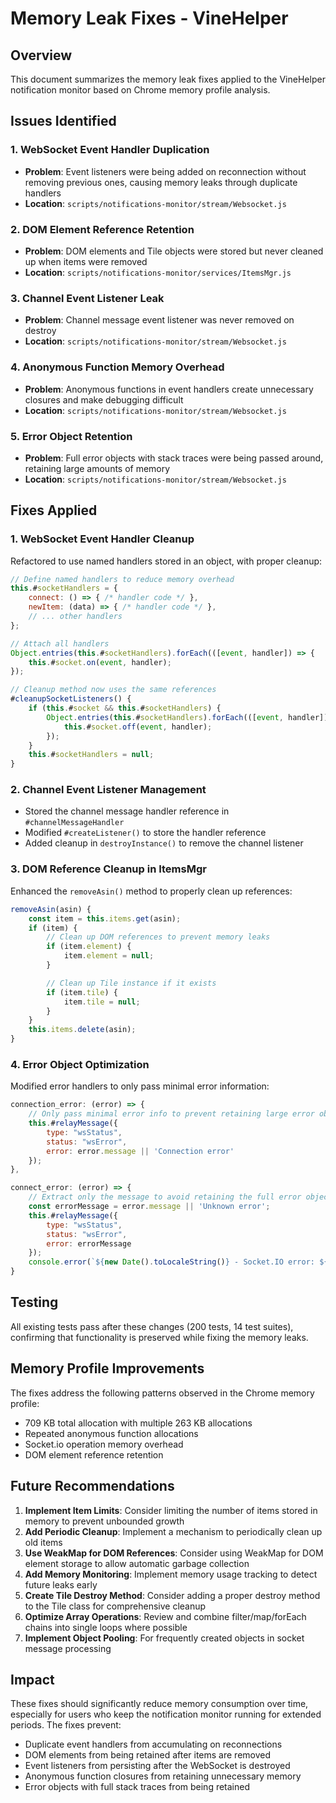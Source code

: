 # Memory Leak Fixes - VineHelper

## Overview

This document summarizes the memory leak fixes applied to the VineHelper notification monitor based on Chrome memory profile analysis.

## Issues Identified

### 1. WebSocket Event Handler Duplication

- **Problem**: Event listeners were being added on reconnection without removing previous ones, causing memory leaks through duplicate handlers
- **Location**: `scripts/notifications-monitor/stream/Websocket.js`

### 2. DOM Element Reference Retention

- **Problem**: DOM elements and Tile objects were stored but never cleaned up when items were removed
- **Location**: `scripts/notifications-monitor/services/ItemsMgr.js`

### 3. Channel Event Listener Leak

- **Problem**: Channel message event listener was never removed on destroy
- **Location**: `scripts/notifications-monitor/stream/Websocket.js`

### 4. Anonymous Function Memory Overhead

- **Problem**: Anonymous functions in event handlers create unnecessary closures and make debugging difficult
- **Location**: `scripts/notifications-monitor/stream/Websocket.js`

### 5. Error Object Retention

- **Problem**: Full error objects with stack traces were being passed around, retaining large amounts of memory
- **Location**: `scripts/notifications-monitor/stream/Websocket.js`

## Fixes Applied

### 1. WebSocket Event Handler Cleanup

Refactored to use named handlers stored in an object, with proper cleanup:

```javascript
// Define named handlers to reduce memory overhead
this.#socketHandlers = {
    connect: () => { /* handler code */ },
    newItem: (data) => { /* handler code */ },
    // ... other handlers
};

// Attach all handlers
Object.entries(this.#socketHandlers).forEach(([event, handler]) => {
    this.#socket.on(event, handler);
});

// Cleanup method now uses the same references
#cleanupSocketListeners() {
    if (this.#socket && this.#socketHandlers) {
        Object.entries(this.#socketHandlers).forEach(([event, handler]) => {
            this.#socket.off(event, handler);
        });
    }
    this.#socketHandlers = null;
}
```

### 2. Channel Event Listener Management

- Stored the channel message handler reference in `#channelMessageHandler`
- Modified `#createListener()` to store the handler reference
- Added cleanup in `destroyInstance()` to remove the channel listener

### 3. DOM Reference Cleanup in ItemsMgr

Enhanced the `removeAsin()` method to properly clean up references:

```javascript
removeAsin(asin) {
    const item = this.items.get(asin);
    if (item) {
        // Clean up DOM references to prevent memory leaks
        if (item.element) {
            item.element = null;
        }

        // Clean up Tile instance if it exists
        if (item.tile) {
            item.tile = null;
        }
    }
    this.items.delete(asin);
}
```

### 4. Error Object Optimization

Modified error handlers to only pass minimal error information:

```javascript
connection_error: (error) => {
    // Only pass minimal error info to prevent retaining large error objects
    this.#relayMessage({
        type: "wsStatus",
        status: "wsError",
        error: error.message || 'Connection error'
    });
},

connect_error: (error) => {
    // Extract only the message to avoid retaining the full error object
    const errorMessage = error.message || 'Unknown error';
    this.#relayMessage({
        type: "wsStatus",
        status: "wsError",
        error: errorMessage
    });
    console.error(`${new Date().toLocaleString()} - Socket.IO error: ${errorMessage}`);
}
```

## Testing

All existing tests pass after these changes (200 tests, 14 test suites), confirming that functionality is preserved while fixing the memory leaks.

## Memory Profile Improvements

The fixes address the following patterns observed in the Chrome memory profile:

- 709 KB total allocation with multiple 263 KB allocations
- Repeated anonymous function allocations
- Socket.io operation memory overhead
- DOM element reference retention

## Future Recommendations

1. **Implement Item Limits**: Consider limiting the number of items stored in memory to prevent unbounded growth
2. **Add Periodic Cleanup**: Implement a mechanism to periodically clean up old items
3. **Use WeakMap for DOM References**: Consider using WeakMap for DOM element storage to allow automatic garbage collection
4. **Add Memory Monitoring**: Implement memory usage tracking to detect future leaks early
5. **Create Tile Destroy Method**: Consider adding a proper destroy method to the Tile class for comprehensive cleanup
6. **Optimize Array Operations**: Review and combine filter/map/forEach chains into single loops where possible
7. **Implement Object Pooling**: For frequently created objects in socket message processing

## Impact

These fixes should significantly reduce memory consumption over time, especially for users who keep the notification monitor running for extended periods. The fixes prevent:

- Duplicate event handlers from accumulating on reconnections
- DOM elements from being retained after items are removed
- Event listeners from persisting after the WebSocket is destroyed
- Anonymous function closures from retaining unnecessary memory
- Error objects with full stack traces from being retained
